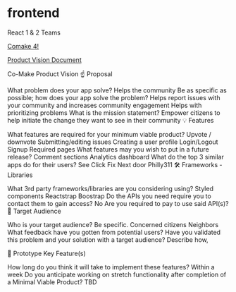 # frontend
React 1 &amp; 2 Teams

[Comake 4!](http://bw-comake-4.now.sh)

[Product Vision Document](https://docs.google.com/document/d/19cj7ZuVeynSKy3n5PHvHS1GKXavlr_-4IpCCjDo3JE0/edit?usp=sharing)

Co-Make Product Vision
☝️ Proposal

What problem does your app solve?
Helps the community 
Be as specific as possible; how does your app solve the problem?
Helps report issues with your community and increases community engagement
Helps with prioritizing problems
What is the mission statement?
Empower citizens to help initiate the change they want to see in their community 
💡 Features

What features are required for your minimum viable product?
Upvote / downvote
Submitting/editing issues 
Creating a user profile
Login/Logout
Signup
Required pages
What features may you wish to put in a future release?
Comment sections
Analytics dashboard
What do the top 3 similar apps do for their users?
See Click Fix
Next door
Philly311
🛠 Frameworks - Libraries

What 3rd party frameworks/libraries are you considering using?
Styled components
Reactstrap
Boostrap
Do the APIs you need require you to contact them to gain access?
No
Are you required to pay to use said API(s)?
🎯 Target Audience

Who is your target audience? Be specific.
Concerned citizens
Neighbors
What feedback have you gotten from potential users?
Have you validated this problem and your solution with a target audience? Describe how,

🔑 Prototype Key Feature(s)

How long do you think it will take to implement these features?
Within a week
Do you anticipate working on stretch functionality after completion of a Minimal Viable Product?
TBD


